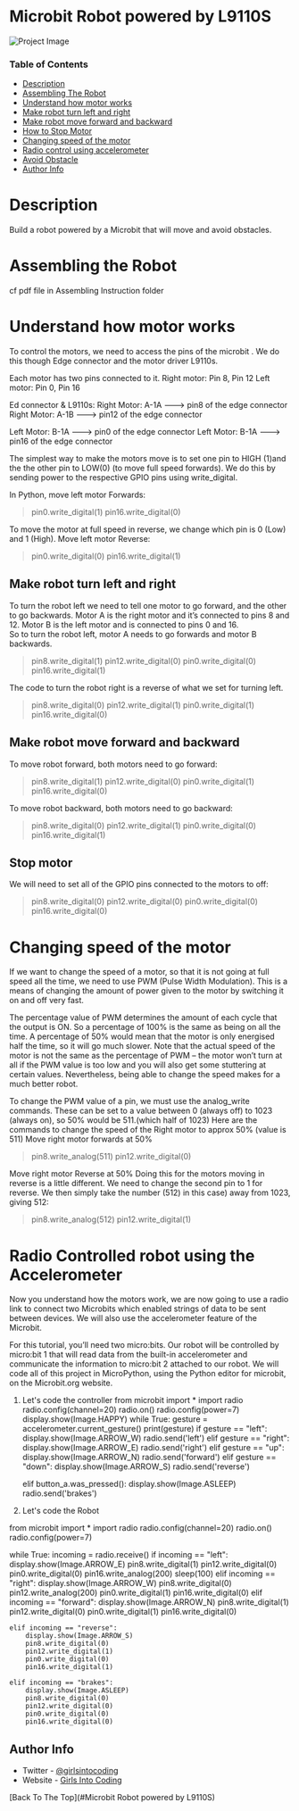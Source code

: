 # Microbit Robot powered by L9110S

![Project Image](project-image-url)

### Table of Contents

- [Description](#description)
- [Assembling The Robot](#assembling-the-robot)
- [Understand how motor works](#how-motor-works)
- [Make robot turn left and right](#make-robot-turn-left-and-right)
- [Make robot move forward and backward](#make-robot-move-forward-and-backward)
- [How to Stop Motor](#how-to-stop-motor)
- [Changing speed of the motor](#changing-speed-of-the-motor)
- [Radio control using accelerometer](#radio-control-using-accelerometer)
- [Avoid Obstacle](#avoid-obstacle)
- [Author Info](#author-info)

# Description
Build a robot powered by a Microbit that will move and avoid obstacles.

# Assembling the Robot

cf pdf file in Assembling Instruction folder

# Understand how motor works

To control the motors, we need to access the pins of the microbit . We do this though Edge connector and the motor driver L9110s.

Each motor has two pins connected to it. 
Right motor: Pin 8, Pin 12
Left motor: Pin 0, Pin 16  

Ed connector & L9110s:
Right Motor: A-1A ---> pin8 of the edge connector
Right Motor: A-1B ---> pin12 of the edge connector

Left Motor: B-1A ---> pin0 of the edge connector
Left Motor: B-1A ---> pin16 of the edge connector

The simplest way to make the motors move is to set one pin to HIGH (1)and the the other pin to LOW(0) (to move full speed forwards). We do this by sending power to the respective GPIO pins using write_digital. 
 
In Python, move left motor Forwards: 
> pin0.write_digital(1) 
> pin16.write_digital(0)

To move the motor at full speed in reverse, we change which pin is 0 (Low) and 1 (High). 
Move left motor Reverse:
> pin0.write_digital(0) 
> pin16.write_digital(1) 

## Make robot turn left and right
To turn the robot left we need to tell one motor to go forward, and the other to go backwards. 
Motor A is the right motor and it’s connected to pins 8 and 12. 
Motor B is the left motor and is connected to pins 0 and 16.  
So to turn the robot left, motor A needs to go forwards and motor B backwards. 
> pin8.write_digital(1)
> pin12.write_digital(0)
> pin0.write_digital(0)
> pin16.write_digital(1)

The code to turn the robot right is a reverse of what we set for turning left. 
> pin8.write_digital(0)
> pin12.write_digital(1)
> pin0.write_digital(1)
> pin16.write_digital(0)

## Make robot move forward and backward
To move robot forward, both motors need to go forward:
> pin8.write_digital(1)
> pin12.write_digital(0)
> pin0.write_digital(1)
> pin16.write_digital(0)

To move robot backward, both motors need to go backward:
> pin8.write_digital(0)
> pin12.write_digital(1)
> pin0.write_digital(0)
> pin16.write_digital(1)

## Stop motor
We will need to set all of the GPIO pins connected to the motors to off:
> pin8.write_digital(0)
> pin12.write_digital(0)
> pin0.write_digital(0)
> pin16.write_digital(0)

# Changing speed of the motor

If we want to change the speed of a motor, so that it is not going at full speed all the time, we need to use PWM (Pulse Width Modulation). This is a means of changing the amount of power given to the motor by switching it on and off very fast. 

The percentage value of PWM determines the amount of each cycle that the output is ON. So a percentage of 100% is the same as being on all the time. A percentage of 50% would mean that the motor is only energised half the time, so it will go much slower. Note that the actual speed of the motor is not the same as the percentage of PWM – the motor won’t turn at all if the PWM value is too low and you will also get some stuttering at certain values. Nevertheless, being able to change the speed makes for a much better robot.

To change the PWM value of a pin, we must use the analog_write commands. These can be set to a value between 0 (always off) to 1023 (always on), so 50% would be 511.(which half of 1023)
Here are the commands to change the speed of the Right motor to approx 50% (value is 511)
Move right motor forwards at 50%
> pin8.write_analog(511)
> pin12.write_digital(0)
 
Move right motor Reverse at 50%
Doing this for the motors moving in reverse is a little different. We need to change the second pin to 1 for reverse. We then simply take the number (512) in this case) away from 1023, giving 512:
> pin8.write_analog(512)
> pin12.write_digital(1)

# Radio Controlled robot using the Accelerometer

Now you understand how the motors work, we are now going to use a radio link to connect two Microbits which enabled strings of data to be sent between devices. We will also use the accelerometer feature of the Microbit.

For this tutorial, you’ll need two micro:bits. Our robot will be controlled by micro:bit 1 that will read data from the built-in accelerometer and communicate the information to micro:bit 2  attached to our robot. We will code all of this project in MicroPython, using the Python editor for microbit, on the Microbit.org website.

1. Let's code the controller
from microbit import *
import radio
radio.config(channel=20)
radio.on()
radio.config(power=7)
display.show(Image.HAPPY)
while True:
    gesture = accelerometer.current_gesture()
    print(gesture)
    if gesture == "left":
        display.show(Image.ARROW_W)
        radio.send('left')
    elif gesture == "right":
        display.show(Image.ARROW_E)
        radio.send('right')
    elif gesture == "up":
        display.show(Image.ARROW_N)
        radio.send('forward')
    elif gesture == "down":
        display.show(Image.ARROW_S)
        radio.send('reverse')
        
    elif button_a.was_pressed():
        display.show(Image.ASLEEP)
        radio.send('brakes')

2. Let's code the Robot

from microbit import *
import radio
radio.config(channel=20)
radio.on()
radio.config(power=7)


while True:
    incoming = radio.receive()
    if incoming == "left":
        display.show(Image.ARROW_E)
        pin8.write_digital(1)
        pin12.write_digital(0)
        pin0.write_digital(0)
        pin16.write_analog(200)
        sleep(100)
    elif incoming == "right":
        display.show(Image.ARROW_W)
        pin8.write_digital(0)
        pin12.write_analog(200)
        pin0.write_digital(1)
        pin16.write_digital(0)
    elif incoming == "forward":
        display.show(Image.ARROW_N)
        pin8.write_digital(1)
        pin12.write_digital(0)
        pin0.write_digital(1)
        pin16.write_digital(0)
        
    elif incoming == "reverse":
        display.show(Image.ARROW_S)
        pin8.write_digital(0)
        pin12.write_digital(1)
        pin0.write_digital(0)
        pin16.write_digital(1)
        
    elif incoming == "brakes":
        display.show(Image.ASLEEP)
        pin8.write_digital(0)
        pin12.write_digital(0)
        pin0.write_digital(0)
        pin16.write_digital(0)

## Author Info

- Twitter - [@girlsintocoding](https://twitter.com/girlsintocoding)
- Website - [Girls Into Coding](https://girlsintocoding.com)

[Back To The Top](#Microbit Robot powered by L9110S)
